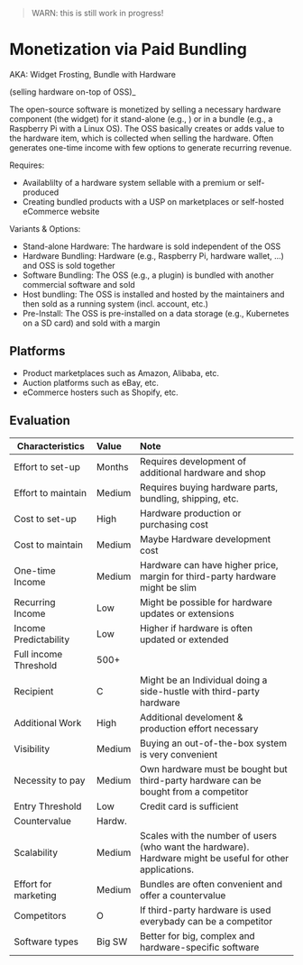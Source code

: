 > WARN: this is still work in progress!

# Monetization via Paid Bundling
AKA: Widget Frosting, Bundle with Hardware

(selling hardware on-top of OSS)_

The open-source software is monetized by selling a necessary hardware component (the widget) for it stand-alone (e.g., ) or in a bundle (e.g., a Raspberry Pi with a Linux OS). The OSS basically creates or adds value to the hardware item, which is collected when selling the hardware. Often generates one-time income with few options to generate recurring revenue.

Requires:
* Availablilty of a hardware system sellable with a premium or self-produced
* Creating bundled products with a USP on marketplaces or self-hosted eCommerce website

Variants & Options:
* Stand-alone Hardware: The hardware is sold independent of the OSS
* Hardware Bundling: Hardware (e.g., Raspberry Pi, hardware wallet, ...) and OSS is sold together
* Software Bundling: The OSS (e.g., a plugin) is bundled with another commercial software and sold
* Host bundling: The OSS is installed and hosted by the maintainers and then sold as a running system (incl. account, etc.)
* Pre-Install: The OSS is pre-installed on a data storage (e.g., Kubernetes on a SD card) and sold with a margin

## Platforms
* Product marketplaces such as Amazon, Alibaba, etc.
* Auction platforms such as eBay, etc.
* eCommerce hosters such as Shopify, etc.

## Evaluation

| Characteristics                   | Value  | Note |
| --------------------------------- |:------ |:---- |
| Effort to set-up                  | Months | Requires development of additional hardware and shop
| Effort to maintain                | Medium | Requires buying hardware parts, bundling, shipping, etc.
| Cost to set-up                    | High   | Hardware production or purchasing cost
| Cost to maintain                  | Medium | Maybe Hardware development cost
| One-time Income                   | Medium | Hardware can have higher price, margin for third-party hardware might be slim
| Recurring Income                  | Low    | Might be possible for hardware updates or extensions
| Income Predictability             | Low    | Higher if hardware is often updated or extended
| Full income Threshold             | 500+   | 
| Recipient                         | C      | Might be an Individual doing a side-hustle with third-party hardware
| Additional Work                   | High   | Additional develoment & production effort necessary
| Visibility                        | Medium | Buying an out-of-the-box system is very convenient
| Necessity to pay                  | Medium | Own hardware must be bought but third-party hardware can be bought from a competitor
| Entry Threshold                   | Low    | Credit card is sufficient
| Countervalue                      | Hardw. | 
| Scalability                       | Medium | Scales with the number of users (who want the hardware). Hardware might be useful for other applications.
| Effort for marketing              | Medium | Bundles are often convenient and offer a countervalue
| Competitors                       | O      | If third-party hardware is used everybady can be a competitor
| Software types                    | Big SW | Better for big, complex and hardware-specific software


